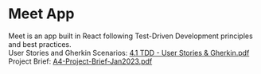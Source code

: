 # Meet App
Meet is an app built in React following Test-Driven Development principles and best practices. 
<br>
User Stories and Gherkin Scenarios: 
[4.1 TDD - User Stories & Gherkin.pdf](https://github.com/jasonduro/meet/files/11132331/4.1.TDD.-.User.Stories.Gherkin.pdf)
<br>
Project Brief: 
[A4-Project-Brief-Jan2023.pdf](https://github.com/jasonduro/meet/files/11132337/A4-Project-Brief-Jan2023.pdf)

